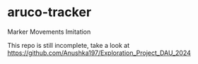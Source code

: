 # aruco-tracker
Marker Movements Imitation

This repo is still incomplete, take a look at https://github.com/Anushka197/Exploration_Project_DAU_2024